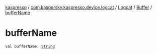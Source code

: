 [kaspresso](../../../index.md) / [com.kaspersky.kaspresso.device.logcat](../../index.md) / [Logcat](../index.md) / [Buffer](index.md) / [bufferName](./buffer-name.md)

# bufferName

`val bufferName: `[`String`](https://kotlinlang.org/api/latest/jvm/stdlib/kotlin/-string/index.html)